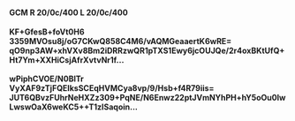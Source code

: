 #### GCM R 20/0c/400 L 20/0c/400
**KF+GfesB+foVt0H6**<br/>**3359MVOsu8j/oG7CKwQ858C4M6/vAQMGeaaertK6wRE=**<br/>**qO9np3AW+xhVXv8Bm2iDRRzwQR1pTXS1Ewy6jcOUJQe/2r4oxBKtUfQ+Ht7Ym+XXHiCsjAfrXvtvNr1f...**<br/><br/>
**wPiphCVOE/N0BlTr**<br/>**VyXAF9zTjFQEIksSCEqHVMCya8vp/9/Hsb+f4R79iis=**<br/>**JUT6QBvzFUhrNeHXZz309+PqNE/N6Enwz22ptJVmNYhPH+hY5oOu0lwLwswOaX6weKC5++T1zISaqoin...**